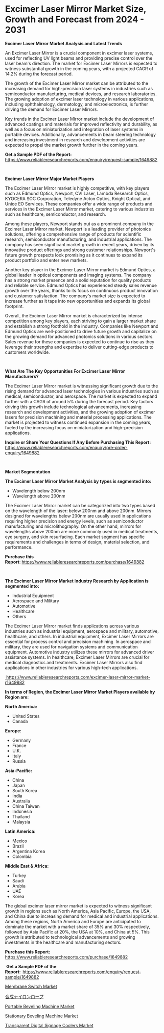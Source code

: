 <p><h1>Excimer Laser Mirror Market Size, Growth and Forecast from 2024 - 2031</h1></p><p><strong>Excimer Laser Mirror Market Analysis and Latest Trends</strong></p>
<p><p>An Excimer Laser Mirror is a crucial component in excimer laser systems, used for reflecting UV light beams and providing precise control over the laser beam's direction. The market for Excimer Laser Mirrors is expected to witness substantial growth in the coming years, with a projected CAGR of 14.2% during the forecast period.</p><p>The growth of the Excimer Laser Mirror market can be attributed to the increasing demand for high-precision laser systems in industries such as semiconductor manufacturing, medical devices, and research laboratories. The growing adoption of excimer laser technology in various applications, including ophthalmology, dermatology, and microelectronics, is further driving the demand for Excimer Laser Mirrors.</p><p>Key trends in the Excimer Laser Mirror market include the development of advanced coatings and materials for improved reflectivity and durability, as well as a focus on miniaturization and integration of laser systems in portable devices. Additionally, advancements in beam steering technology and increasing investment in research and development activities are expected to propel the market growth further in the coming years.</p></p>
<p><strong>Get a Sample PDF of the Report:&nbsp;</strong> <a href="https://www.reliableresearchreports.com/enquiry/request-sample/1649882">https://www.reliableresearchreports.com/enquiry/request-sample/1649882</a></p>
<p>&nbsp;</p>
<p><strong>Excimer Laser Mirror Major Market Players</strong></p>
<p><p>The Excimer Laser Mirror market is highly competitive, with key players such as Edmund Optics, Newport, CVI Laser, Lambda Research Optics, KYOCERA SOC Corporation, Teledyne Acton Optics, Knight Optical, and Unice EO Services. These companies offer a wide range of products and services in the Excimer Laser Mirror market, catering to various industries such as healthcare, semiconductor, and research.</p><p>Among these players, Newport stands out as a prominent company in the Excimer Laser Mirror market. Newport is a leading provider of photonics solutions, offering a comprehensive range of products for scientific research, semiconductor manufacturing, and industrial applications. The company has seen significant market growth in recent years, driven by its innovative product offerings and strong customer relationships. Newport's future growth prospects look promising as it continues to expand its product portfolio and enter new markets.</p><p>Another key player in the Excimer Laser Mirror market is Edmund Optics, a global leader in optical components and imaging systems. The company has a strong market presence and a solid reputation for quality products and reliable service. Edmund Optics has experienced steady sales revenue growth over the years, thanks to its focus on continuous product innovation and customer satisfaction. The company's market size is expected to increase further as it taps into new opportunities and expands its global footprint.</p><p>Overall, the Excimer Laser Mirror market is characterized by intense competition among key players, each striving to gain a larger market share and establish a strong foothold in the industry. Companies like Newport and Edmund Optics are well-positioned to drive future growth and capitalize on the growing demand for advanced photonics solutions in various sectors. Sales revenue for these companies is expected to continue to rise as they leverage their strengths and expertise to deliver cutting-edge products to customers worldwide.</p></p>
<p>&nbsp;</p>
<p><strong>What Are The Key Opportunities For Excimer Laser Mirror Manufacturers?</strong></p>
<p><p>The Excimer Laser Mirror market is witnessing significant growth due to the rising demand for advanced laser technologies in various industries such as medical, semiconductor, and aerospace. The market is expected to expand further with a CAGR of around 5% during the forecast period. Key factors driving this growth include technological advancements, increasing research and development activities, and the growing adoption of excimer lasers for precision machining and material processing applications. The market is projected to witness continued expansion in the coming years, fueled by the increasing focus on miniaturization and high-precision applications.</p></p>
<p><strong>Inquire or Share Your Questions If Any Before Purchasing This Report:</strong> <a href="https://www.reliableresearchreports.com/enquiry/pre-order-enquiry/1649882">https://www.reliableresearchreports.com/enquiry/pre-order-enquiry/1649882</a></p>
<p>&nbsp;</p>
<p><strong>Market Segmentation</strong></p>
<p><strong>The Excimer Laser Mirror Market Analysis by types is segmented into:</strong></p>
<p><ul><li>Wavelength below 200nm</li><li>Wavelength above 200nm</li></ul></p>
<p><p>The Excimer Laser Mirror market can be categorized into two types based on the wavelength of the laser: below 200nm and above 200nm. Mirrors designed for wavelengths below 200nm are usually used in applications requiring higher precision and energy levels, such as semiconductor manufacturing and microlithography. On the other hand, mirrors for wavelengths above 200nm are more commonly used in medical treatments, eye surgery, and skin resurfacing. Each market segment has specific requirements and challenges in terms of design, material selection, and performance.</p></p>
<p><strong>Purchase this Report:&nbsp;</strong><a href="https://www.reliableresearchreports.com/purchase/1649882">https://www.reliableresearchreports.com/purchase/1649882</a></p>
<p>&nbsp;</p>
<p><strong>The Excimer Laser Mirror Market Industry Research by Application is segmented into:</strong></p>
<p><ul><li>Industrial Equipment</li><li>Aerospace and Military</li><li>Automotive</li><li>Healthcare</li><li>Others</li></ul></p>
<p><p>The Excimer Laser Mirror market finds applications across various industries such as industrial equipment, aerospace and military, automotive, healthcare, and others. In industrial equipment, Excimer Laser Mirrors are essential for process control and precision machining. In aerospace and military, they are used for navigation systems and communication equipment. Automotive industry utilizes these mirrors for advanced driver assistance systems. In healthcare, Excimer Laser Mirrors are crucial for medical diagnostics and treatments. Excimer Laser Mirrors also find applications in other industries for various high-tech applications.</p></p>
<p><a href="https://www.reliableresearchreports.com/excimer-laser-mirror-market-r1649882">&nbsp;https://www.reliableresearchreports.com/excimer-laser-mirror-market-r1649882</a></p>
<p><strong>In terms of Region, the Excimer Laser Mirror Market Players available by Region are:</strong></p>
<p>
    <p> <strong> North America: </strong>
        <ul>
            <li>United States</li>
            <li>Canada</li>
        </ul>
        </p> 
    <p> <strong> Europe: </strong>
        <ul>
            <li>Germany</li>
            <li>France</li>
            <li>U.K.</li>
            <li>Italy</li>
            <li>Russia</li>
        </ul>
        </p> 
    <p> <strong> Asia-Pacific: </strong>
        <ul>
            <li>China</li>
            <li>Japan</li>
            <li>South Korea</li>
            <li>India</li>
            <li>Australia</li>
            <li>China Taiwan</li>
            <li>Indonesia</li>
            <li>Thailand</li>
            <li>Malaysia</li>
        </ul>
        </p> 
    <p> <strong> Latin America: </strong>
        <ul>
            <li>Mexico</li>
            <li>Brazil</li>
            <li>Argentina Korea</li>
            <li>Colombia</li>
        </ul>
        </p> 
    <p> <strong> Middle East & Africa: </strong>
        <ul>
            <li>Turkey</li>
            <li>Saudi</li>
            <li>Arabia</li>
            <li>UAE</li>
            <li>Korea</li>
        </ul>
    </p>
    </p>
<p><p>The global excimer laser mirror market is expected to witness significant growth in regions such as North America, Asia Pacific, Europe, the USA, and China due to increasing demand for medical and industrial applications. Among these regions, North America and Europe are anticipated to dominate the market with a market share of 35% and 30% respectively, followed by Asia Pacific at 20%, the USA at 10%, and China at 5%. This growth is attributed to technological advancements and growing investments in the healthcare and manufacturing sectors.</p></p>
<p><strong>Purchase this Report: </strong><a href="https://www.reliableresearchreports.com/purchase/1649882">https://www.reliableresearchreports.com/purchase/1649882</a></p>
<p>&nbsp;<strong>Get a Sample PDF of the Report:&nbsp;&nbsp;</strong><a href="https://www.reliableresearchreports.com/enquiry/request-sample/1649882">https://www.reliableresearchreports.com/enquiry/request-sample/1649882</a></p>
<p><strong></strong></p>
<p><p><a href="https://www.linkedin.com/pulse/membrane-switch-market-trends-forecast-competitive-analysis-0hwxe?trackingId=CbEyCd2Xc9J5RiiO3TQiUQ%3D%3D">Membrane Switch Market</a></p><p><a href="https://github.com/ihabdkwlxs948/Market-Research-Report-List-1/blob/main/688846827822.md">合成ナイロンロープ</a></p><p><a href="https://github.com/mabutironaldo/Market-Research-Report-List-4/blob/main/portable-beveling-machine-market.md">Portable Beveling Machine Market</a></p><p><a href="https://github.com/Paul14Anderson63/Market-Research-Report-List-3/blob/main/stationary-beveling-machine-market.md">Stationary Beveling Machine Market</a></p><p><a href="https://www.linkedin.com/pulse/transparent-digital-signage-coolers-market-comprehensive-gtewe?trackingId=yDisnE32fQ13NbH68OyHZA%3D%3D">Transparent Digital Signage Coolers Market</a></p></p>